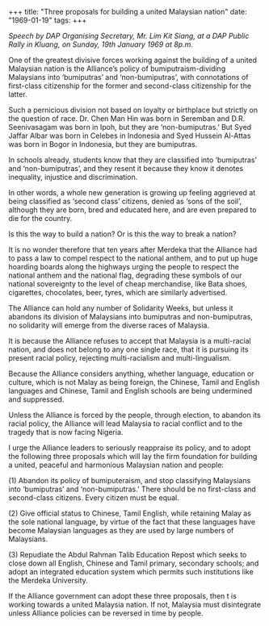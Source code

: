+++ 
title: "Three proposals for building a united Malaysian nation"
date: "1969-01-19"
tags:
+++

_Speech by DAP Organising Secretary, Mr. Lim Kit Siang, at a DAP Public Rally in Kluang, on Sunday, 19th January 1969 at 8p.m._

One of the greatest divisive forces working against the building of a united Malaysian nation is the Alliance’s policy of bumiputraism-dividing Malaysians into ‘bumiputras’ and ‘non-bumiputras’, with connotations of first-class citizenship for the former and second-class citizenship for the latter.

Such a pernicious division not based on loyalty or birthplace but strictly on the question of race. Dr. Chen Man Hin was born in Seremban and D.R. Seenivasagam was born in Ipoh, but they are ‘non-bumiputras.’ But Syed Jaffar Albar was born in Celebes in Indonesia and Syed Hussein Al-Attas was born in Bogor in Indonesia, but they are bumiputras.
	
In schools already, students know that they are classified into ‘bumiputras’ and ‘non-bumiputras’, and they resent it because they know it denotes inequality, injustice and discrimination.
	
In other words, a whole new generation is growing up feeling aggrieved at being classified as ‘second class’ citizens, denied as ‘sons of the soil’, although they are born, bred and educated here, and are even prepared to die for the country.</u>
	
Is this the way to build a nation? Or is this the way to break a nation? 

It is no wonder therefore that ten years after Merdeka that the Alliance had to pass a law to compel respect to the national anthem, and to put up huge hoarding boards along the highways urging the people to respect the national anthem and the national flag, degrading these symbols of our national sovereignty to the level of cheap merchandise, like Bata shoes, cigarettes, chocolates, beer, tyres, which are similarly advertised.
	
The Alliance can hold any number of Solidarity Weeks, but unless it abandons its division of Malaysians into bumiputras and non-bumiputras, no solidarity will emerge from the diverse races of Malaysia.
	
It is because the Alliance refuses to accept that Malaysia is a multi-racial nation, and does not belong to any one single race, that it is pursuing its present racial policy, rejecting multi-racialism and multi-lingualism.
	
Because the Alliance considers anything, whether language, education or culture, which is not Malay as being foreign, the Chinese, Tamil and English languages and Chinese, Tamil and English schools are being undermined and suppressed.
	
Unless the Alliance is forced by the people, through election, to abandon its racial policy, the Alliance will lead Malaysia to racial conflict and to the tragedy that is now facing Nigeria.
	
I urge the Alliance leaders to seriously reappraise its policy, and to adopt the following three proposals which will lay the firm foundation for building a united, peaceful and harmonious Malaysian nation and people: 

(1) Abandon its policy of bumiputeraism, and stop classifying Malaysians into ‘bumiputras’ and ‘non-bumiputras.’ There should be no first-class and second-class citizens. Every citizen must be equal.

(2) Give official status to Chinese, Tamil English, while retaining Malay as the sole national language, by virtue of the fact that these languages have become Malaysian languages as they are used by large numbers of Malaysians.

(3) Repudiate the Abdul Rahman Talib Education Repost which seeks to close down all English, Chinese and Tamil primary, secondary schools; and adopt an integrated education system which permits such institutions like the Merdeka University.

If the Alliance government can adopt these three proposals, then t is working towards a united Malaysia nation. If not, Malaysia must disintegrate unless Alliance policies can be reversed in time by people.  
